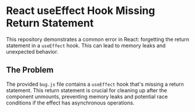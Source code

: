 # React useEffect Hook Missing Return Statement

This repository demonstrates a common error in React: forgetting the return statement in a `useEffect` hook.  This can lead to memory leaks and unexpected behavior.

## The Problem

The provided `bug.js` file contains a `useEffect` hook that's missing a return statement. This return statement is crucial for cleaning up after the component unmounts, preventing memory leaks and potential race conditions if the effect has asynchronous operations.